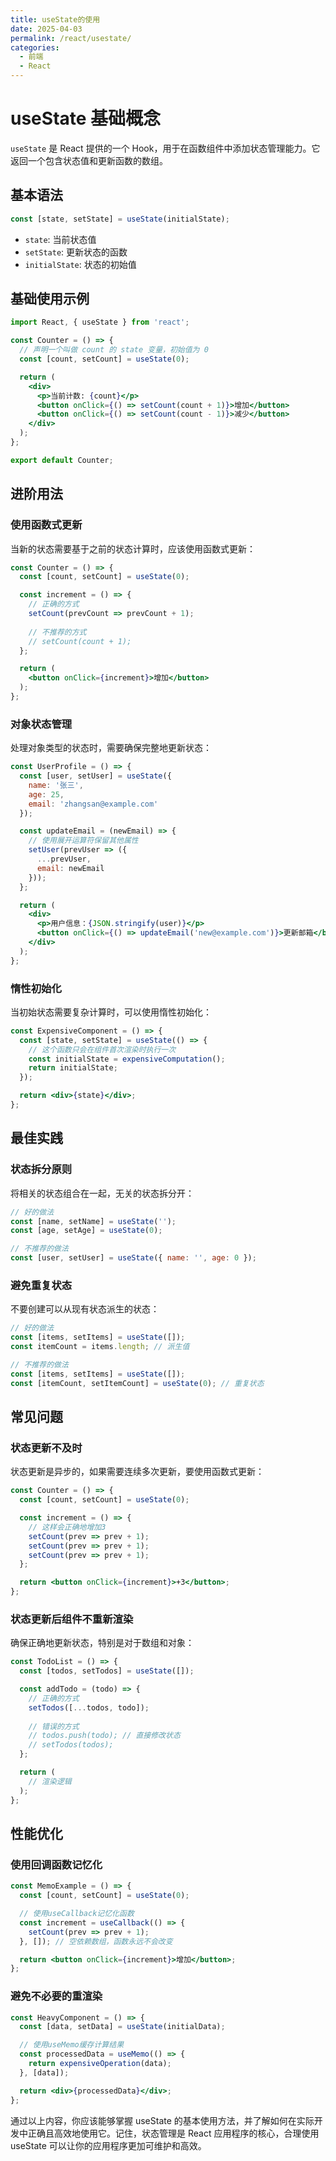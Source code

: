 ```yaml
---
title: useState的使用
date: 2025-04-03
permalink: /react/usestate/
categories:
  - 前端
  - React
---
```


# useState 基础概念

`useState` 是 React 提供的一个 Hook，用于在函数组件中添加状态管理能力。它返回一个包含状态值和更新函数的数组。

## 基本语法

```jsx
const [state, setState] = useState(initialState);
```

- `state`: 当前状态值
- `setState`: 更新状态的函数
- `initialState`: 状态的初始值

## 基础使用示例

```jsx
import React, { useState } from 'react';

const Counter = () => {
  // 声明一个叫做 count 的 state 变量，初始值为 0
  const [count, setCount] = useState(0);

  return (
    <div>
      <p>当前计数: {count}</p>
      <button onClick={() => setCount(count + 1)}>增加</button>
      <button onClick={() => setCount(count - 1)}>减少</button>
    </div>
  );
};

export default Counter;
```

## 进阶用法

### 使用函数式更新

当新的状态需要基于之前的状态计算时，应该使用函数式更新：

```jsx
const Counter = () => {
  const [count, setCount] = useState(0);

  const increment = () => {
    // 正确的方式
    setCount(prevCount => prevCount + 1);
    
    // 不推荐的方式
    // setCount(count + 1);
  };

  return (
    <button onClick={increment}>增加</button>
  );
};
```

### 对象状态管理

处理对象类型的状态时，需要确保完整地更新状态：

```jsx
const UserProfile = () => {
  const [user, setUser] = useState({
    name: '张三',
    age: 25,
    email: 'zhangsan@example.com'
  });

  const updateEmail = (newEmail) => {
    // 使用展开运算符保留其他属性
    setUser(prevUser => ({
      ...prevUser,
      email: newEmail
    }));
  };

  return (
    <div>
      <p>用户信息：{JSON.stringify(user)}</p>
      <button onClick={() => updateEmail('new@example.com')}>更新邮箱</button>
    </div>
  );
};
```

### 惰性初始化

当初始状态需要复杂计算时，可以使用惰性初始化：

```jsx
const ExpensiveComponent = () => {
  const [state, setState] = useState(() => {
    // 这个函数只会在组件首次渲染时执行一次
    const initialState = expensiveComputation();
    return initialState;
  });

  return <div>{state}</div>;
};
```

## 最佳实践

### 状态拆分原则

将相关的状态组合在一起，无关的状态拆分开：

```jsx
// 好的做法
const [name, setName] = useState('');
const [age, setAge] = useState(0);

// 不推荐的做法
const [user, setUser] = useState({ name: '', age: 0 });
```

### 避免重复状态

不要创建可以从现有状态派生的状态：

```jsx
// 好的做法
const [items, setItems] = useState([]);
const itemCount = items.length; // 派生值

// 不推荐的做法
const [items, setItems] = useState([]);
const [itemCount, setItemCount] = useState(0); // 重复状态
```

## 常见问题

### 状态更新不及时

状态更新是异步的，如果需要连续多次更新，要使用函数式更新：

```jsx
const Counter = () => {
  const [count, setCount] = useState(0);

  const increment = () => {
    // 这样会正确地增加3
    setCount(prev => prev + 1);
    setCount(prev => prev + 1);
    setCount(prev => prev + 1);
  };

  return <button onClick={increment}>+3</button>;
};
```

### 状态更新后组件不重新渲染

确保正确地更新状态，特别是对于数组和对象：

```jsx
const TodoList = () => {
  const [todos, setTodos] = useState([]);

  const addTodo = (todo) => {
    // 正确的方式
    setTodos([...todos, todo]);
    
    // 错误的方式
    // todos.push(todo); // 直接修改状态
    // setTodos(todos);
  };

  return (
    // 渲染逻辑
  );
};
```

## 性能优化

### 使用回调函数记忆化

```jsx
const MemoExample = () => {
  const [count, setCount] = useState(0);

  // 使用useCallback记忆化函数
  const increment = useCallback(() => {
    setCount(prev => prev + 1);
  }, []); // 空依赖数组，函数永远不会改变

  return <button onClick={increment}>增加</button>;
};
```

### 避免不必要的重渲染

```jsx
const HeavyComponent = () => {
  const [data, setData] = useState(initialData);

  // 使用useMemo缓存计算结果
  const processedData = useMemo(() => {
    return expensiveOperation(data);
  }, [data]);

  return <div>{processedData}</div>;
};
```

通过以上内容，你应该能够掌握 useState 的基本使用方法，并了解如何在实际开发中正确且高效地使用它。记住，状态管理是 React 应用程序的核心，合理使用 useState 可以让你的应用程序更加可维护和高效。


